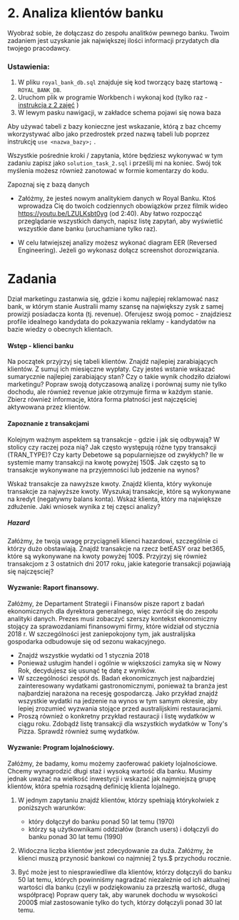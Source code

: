 # 2. Analiza klientów banku

Wyobraź sobie, że dołączasz do zespołu analitków pewnego banku. Twoim zadaniem jest uzyskanie jak największej ilości informacji przydatych dla twojego pracodawcy.


### Ustawienia:

1. W pliku `royal_bank_db.sql` znajduje się kod tworzący bazę startową - `ROYAL_BANK_DB`.
2. Uruchom plik w programie Workbench i wykonaj kod (tylko raz - [instrukcja z 2 zajęć](https://youtu.be/so7xe0pO-bE?t=101) )
3. W lewym pasku nawigacji, w zakładce schema pojawi się nowa baza

Aby używać tabeli z bazy konieczne jest wskazanie, którą z baz chcemy wkorzystywać albo jako przedrostek przed nazwą tabeli lub poprzez instrukcję `use <nazwa_bazy>;` .

Wszystkie pośrednie kroki / zapytania, które będziesz wykonywać w tym zadaniu zapisz jako `solution_task_2.sql` i prześlij mi na koniec. Swój tok myślenia możesz również zanotować w formie komentarzy do kodu.


Zapoznaj się z bazą danych

- Załóżmy, że jesteś nowym analitykiem danych w Royal Banku. Ktoś wprowadza Cię do twoich codziennych obowiązków przez filmik wideo https://youtu.be/LZULKsbt0yg (od 2:40). Aby łatwo rozpocząć przeglądanie wszystkich danych, napisz listę zapytań, aby wyświetlić wszystkie dane banku (uruchamiane tylko raz).

- W celu łatwiejszej analizy możesz wykonać diagram EER (Reversed Engineering). Jeżeli go wykonasz dołącz screenshot dorozwiązania.

# Zadania

Dział marketingu zastanwia się, gdzie i komu najlepiej reklamować nasz bank, w którym stanie Australii mamy szansę na największy zysk z samej prowizji posiadacza konta (tj. revenue). Oferujesz swoją pomoc - znajdziesz profile idealnego kandydata do pokazywania reklamy - kandydatów na bazie wiedzy o obecnych klientach. 


#### Wstęp - klienci banku
Na początek przyjrzyj się tabeli klientów. Znajdź najlepiej zarabiających klientów. Z sumuj ich miesięczne wypłaty. Czy jesteś wstanie wskazać sumarycznie najlepiej zarabiający stan? 
Czy o takie wynik chodziło działowi marketingu? Popraw swoją dotyczasową analizę i porównaj sumy nie tylko dochodu, ale również revenue jakie otrzymuje firma w każdym stanie. Zbierz również informacje, która forma płatności jest najczęściej aktywowana przez klientów.


#### Zapoznanie z transakcjami
Kolejnym ważnym aspektem są transakcje - gdzie i jak się odbywają? W stolicy czy raczej poza nią?
Jak często występują różne typy transakcji (TRAN_TYPE)? Czy karty Debetowe są popularniejsze od zwykłych? Ile w systemie mamy transakcji na kwotę powyżej 150$. Jak często są to transakcje wykonywane na przyjemności lub jedzenie na wynos?

Wskaż transakcje za nawyższe kwoty. Znajdź klienta, który wykonuje transakcje za najwyższe kwoty.
Wyszukaj transakcje, które są wykonywane na kredyt (negatywny balans konta). Wskaż klienta, który ma największe zdłużenie.
Jaki wniosek wynika z tej częsci analizy?

##### Hazard
Załóżmy, że twoją uwagę przyciągneli klienci hazardowi, szczególnie ci którzy dużo obstawiają. Znajdź transakcje na rzecz betEASY oraz bet365, które są wykonywane na kwoty powyżej 100$. Przyjrzyj się również transakcjom z 3 ostatnich dni 2017 roku, jakie kategorie transakcji pojawiają się najczęsciej?

#### Wyzwanie: Raport finansowy.
Załóżmy, że Departament Strategii i Finansów pisze raport z badań ekonomicznych dla dyrektora generalnego, więc zwrócił się do zespołu analityki danych. Prezes musi zobaczyć szerszy kontekst ekonomiczny stojący za sprawozdaniami finansowymi firmy, które widział od stycznia 2018 r. W szczególności jest zaniepokojony tym, jak australijska gospodarka odbudowuje się od sezonu wakacyjnego.
- Znajdź wszystkie wydatki od 1 stycznia 2018 
- Ponieważ usługim handel i ogólnie w większości zamyka się w Nowy Rok, decydujesz się usunąć tę datę z wyników.
- W szczególności zespół ds. Badań ekonomicznych jest najbardziej zainteresowany wydatkami gastronomicznymi, ponieważ ta branża jest najbardziej narażona na recesję gospodarczą. Jako przykład znajdź wszystkie wydatki na jedzenie na wynos w tym samym okresie, aby lepiej zrozumieć wyzwania stojące przed australijskimi restauracjami.
- Proszą również o konkretny przykład restauracji i listę wydatków w ciągu roku. Zdobądź listę transakcji dla wszystkich wydatków w Tony's Pizza. Sprawdź również sumę wydatków.

#### Wyzwanie: Program lojalnościowy. 
Załóżmy, że badamy, komu możemy zaoferować pakiety lojalnościowe. Chcemy wynagrodzić długi staż i wysoką wartość dla banku. Musimy jednak uważać na wielkość inwestycji i wskazać jak najmniejszą grupę klientów, która spełnia rozsądną definicję klienta lojalnego.

1. W jednym zapytaniu znajdź klientów, którzy spełniają którykolwiek z poniższych warunków:
	- który dołączył do banku ponad 50 lat temu (1970)
    - którzy są użytkownikami oddziałów (branch users) i dołączyli do banku ponad 30 lat temu (1990)

2. Widoczna liczba klientów jest zdecydowanie za duża. Załóżmy, że klienci muszą przynosić bankowi co najmniej 2 tys.$ przychodu rocznie.

3. Być może jest to niesprawiedliwe dla klientów, którzy dołączyli do banku 50 lat temu, których powinniśmy nagradzać niezależnie od ich aktualnej wartości dla banku (czyli w podziękowaniu za przeszłą wartość, długą współpracę)
Popraw query tak, aby warunek dochodu w wysokości 2000$ miał zastosowanie tylko do tych, którzy dołączyli ponad 30 lat temu.

